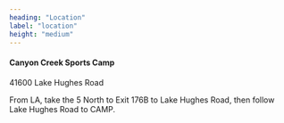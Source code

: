```yaml
---
heading: "Location"
label: "location"
height: "medium"
---
```

#### Canyon Creek Sports Camp
41600 Lake Hughes Road

From LA, take the 5 North to Exit 176B to Lake Hughes Road, then follow Lake Hughes Road to CAMP.